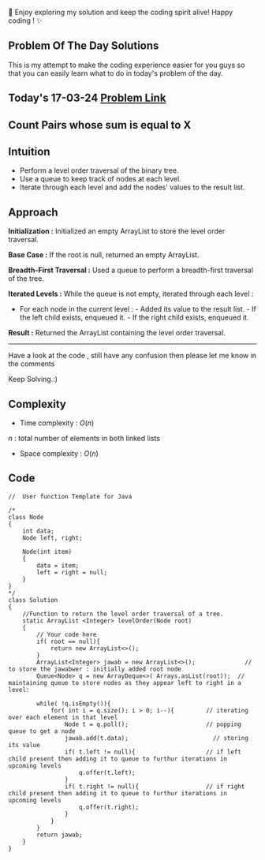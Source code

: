 🚀 Enjoy exploring my solution and keep the coding spirit alive! Happy coding ! ✨


## Problem Of The Day Solutions

This is my attempt to make the coding experience easier for you guys so that you can easily learn what to do in today's problem of the day.

## Today's 17-03-24 [Problem Link](https://www.geeksforgeeks.org/problems/count-pairs-whose-sum-is-equal-to-x/1)
## Count Pairs whose sum is equal to X

## Intuition
- Perform a level order traversal of the binary tree.
- Use a queue to keep track of nodes at each level.
- Iterate through each level and add the nodes' values to the result list.

## Approach

**Initialization :** Initialized an empty ArrayList to store the level order traversal.

**Base Case :** If the root is null, returned an empty ArrayList.

**Breadth-First Traversal :** Used a queue to perform a breadth-first traversal of the tree.

**Iterated Levels :** While the queue is not empty, iterated through each level :
- For each node in the current level :
        - Added its value to the result list.
        - If the left child exists, enqueued it.
        - If the right child exists, enqueued it.

**Result :** Returned the ArrayList containing the level order traversal.

---
Have a look at the code , still have any confusion then please let me know in the comments

Keep Solving.:)

## Complexity
- Time complexity : $O( n )$
<!-- Add your time complexity here, e.g. $$O())$$ -->
$n$ :  total number of elements in both linked lists
- Space complexity : $O( n )$
<!-- Add your space complexity here, e.g. $$O(n)$$ -->

## Code

```
//  User function Template for Java

/*
class Node
{
    int data;
    Node left, right;

    Node(int item)
    {
        data = item;
        left = right = null;
    }
}
*/
class Solution
{
    //Function to return the level order traversal of a tree.
    static ArrayList <Integer> levelOrder(Node root) 
    {
        // Your code here
        if( root == null){
            return new ArrayList<>();
        }
        ArrayList<Integer> jawab = new ArrayList<>();              // to store the jawabwer : initially added root node
        Queue<Node> q = new ArrayDeque<>( Arrays.asList(root));  // maintaining queue to store nodes as they appear left to right in a level: 

        while( !q.isEmpty()){
            for( int i = q.size(); i > 0; i--){         // iterating over each element in that level
                Node t = q.poll();                      // popping queue to get a node
                jawab.add(t.data);                        // storing its value
                if( t.left != null){                    // if left child present then adding it to queue to furthur iterations in upcoming levels
                    q.offer(t.left);
                }
                if( t.right != null){                   // if right child present then adding it to queue to furthur iterations in upcoming levels
                    q.offer(t.right);
                }
            }
        }
        return jawab;
    }
}
```